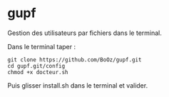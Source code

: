 # gupf
Gestion des utilisateurs par fichiers dans le terminal.

Dans le terminal taper :
```
git clone https://github.com/BoOz/gupf.git
cd gupf.git/config
chmod +x docteur.sh
```
Puis glisser install.sh dans le terminal et valider.
